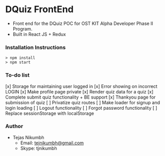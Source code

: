# DQuiz FrontEnd
- Front end for the DQuiz POC for OST KIT Alpha Developer Phase II Program.
- Built in React JS + Redux

### Installation Instructions
```
> npm install
> npm start
```
### To-do list
[x] Storage for maintaining user logged in
[x] Error showing on incorrect LOGIN
[x] Make profile page private
[x] Render quiz data for a quiz
[x] Complete submit quiz functionality + BE support
[x] Thankyou page for submission of quiz
[ ] Privatize quiz routes
[ ] Make loader for signup and login loading
[ ] Logout functionality
[ ] Forgot password functionality
[ ] Replace sessionStorage with localStorage

### Author
- Tejas Nikumbh
  - Email: tejnikumbh@gmail.com
  - Skype: tjnikumbh
